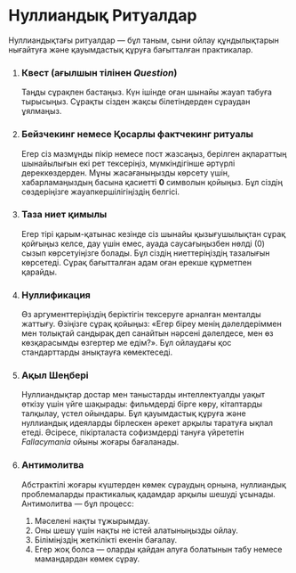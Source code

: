 
# Нуллиандық Ритуалдар

Нуллиандықтағы ритуалдар — бұл таным, сыни ойлау құндылықтарын нығайтуға және қауымдастық құруға бағытталған практикалар.

1.  ### Квест (ағылшын тілінен *Question*)
    Таңды сұрақпен бастаңыз. Күн ішінде оған шынайы жауап табуға тырысыңыз. Сұрақты сізден жақсы білетіндерден сұраудан ұялмаңыз.

2.  ### Бейзчекинг немесе Қосарлы фактчекинг ритуалы
    Егер сіз мазмұнды пікір немесе пост жазсаңыз, берілген ақпараттың шынайылығын екі рет тексеріңіз, мүмкіндігінше әртүрлі дереккөздерден. Мұны жасағаныңызды көрсету үшін, хабарламаңыздың басына қасиетті **0** символын қойыңыз. Бұл сіздің сөздеріңізге жауапкершілігіңіздің белгісі.

3.  ### Таза ниет қимылы
    Егер тірі қарым-қатынас кезінде сіз шынайы қызығушылықтан сұрақ қойғыңыз келсе, дау үшін емес, ауада саусағыңызбен нөлді (0) сызып көрсетуіңізге болады. Бұл сіздің ниеттеріңіздің тазалығын көрсетеді. Сұрақ бағытталған адам оған ерекше құрметпен қарайды.

4.  ### Нуллификация
    Өз аргументтеріңіздің беріктігін тексеруге арналған менталды жаттығу. Өзіңізге сұрақ қойыңыз: «Егер біреу менің дәлелдеріммен мен толықтай сандырақ деп санайтын нәрсені дәлелдесе, мен өз көзқарасымды өзгертер ме едім?». Бұл ойлаудағы қос стандарттарды анықтауға көмектеседі.

5.  ### Ақыл Шеңбері
    Нуллиандықтар достар мен таныстарды интеллектуалды уақыт өткізу үшін үйге шақырады: фильмдерді бірге көру, кітаптарды талқылау, үстел ойындары. Бұл қауымдастық құруға және нуллиандық идеяларды бірлескен әрекет арқылы таратуға ықпал етеді. Әсіресе, пікірталаста софизмдерді тануға үйрететін *Fallacymania* ойыны жоғары бағаланады.

6.  ### Антимолитва
    Абстрактілі жоғары күштерден көмек сұраудың орнына, нуллиандық проблемаларды практикалық қадамдар арқылы шешуді ұсынады. Антимолитва — бұл процесс:
    1.  Мәселені нақты тұжырымдау.
    2.  Оны шешу үшін нақты не істей алатыныңызды ойлау.
    3.  Біліміңіздің жеткілікті екенін бағалау.
    4.  Егер жоқ болса — оларды қайдан алуға болатынын табу немесе мамандардан көмек сұрау.
